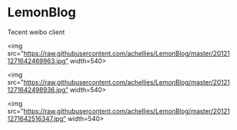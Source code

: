 LemonBlog
=========

Tecent weibo client

<img src="https://raw.githubusercontent.com/achellies/LemonBlog/master/201211271642469963.jpg” width=540>

<img src="https://raw.githubusercontent.com/achellies/LemonBlog/master/201211271642498936.jpg” width=540>

<img src="https://raw.githubusercontent.com/achellies/LemonBlog/master/201211271642516347.jpg” width=540>